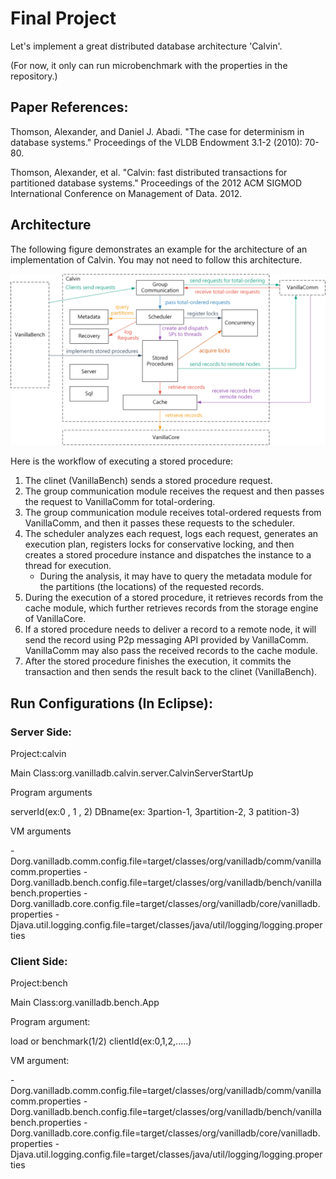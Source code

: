 # Final Project

Let's implement a great distributed database architecture 'Calvin'.

(For now, it only can run microbenchmark with the properties in the repository.)

## Paper References:

Thomson, Alexander, and Daniel J. Abadi. "The case for determinism in database systems." Proceedings of the VLDB Endowment 3.1-2 (2010): 70-80.

Thomson, Alexander, et al. "Calvin: fast distributed transactions for partitioned database systems." Proceedings of the 2012 ACM SIGMOD International Conference on Management of Data. 2012.

## Architecture

The following figure demonstrates an example for the architecture of an implementation of Calvin. You may not need to follow this architecture.

![final-project-architecture.png](final-project-architecture.png)

Here is the workflow of executing a stored procedure:

1. The clinet (VanillaBench) sends a stored procedure request.
2. The group communication module receives the request and then passes the request to VanillaComm for total-ordering.
3. The group communication module receives total-ordered requests from VanillaComm, and then it passes these requests to the scheduler.
4. The scheduler analyzes each request, logs each request, generates an execution plan, registers locks for conservative locking, and then creates a stored procedure instance and dispatches the instance to a thread for execution.
    - During the analysis, it may have to query the metadata module for the partitions (the locations) of the requested records.
5. During the execution of a stored procedure, it retrieves records from the cache module, which further retrieves records from the storage engine of VanillaCore.
6. If a stored procedure needs to deliver a record to a remote node, it will send the record using P2p messaging API provided by VanillaComm. VanillaComm may also pass the received records to the cache module.
7. After the stored procedure finishes the execution, it commits the transaction and then sends the result back to the clinet (VanillaBench).

## Run Configurations (In Eclipse):

### Server Side:

Project:calvin

Main Class:org.vanilladb.calvin.server.CalvinServerStartUp

Program arguments

serverId(ex:0 , 1 , 2)
DBname(ex: 3partion-1, 3partition-2, 3 patition-3)

VM arguments

-Dorg.vanilladb.comm.config.file=target/classes/org/vanilladb/comm/vanillacomm.properties
-Dorg.vanilladb.bench.config.file=target/classes/org/vanilladb/bench/vanillabench.properties
-Dorg.vanilladb.core.config.file=target/classes/org/vanilladb/core/vanilladb.properties
-Djava.util.logging.config.file=target/classes/java/util/logging/logging.properties


### Client Side:

Project:bench

Main Class:org.vanilladb.bench.App

Program argument:

load or benchmark(1/2)
clientId(ex:0,1,2,.....)

VM argument:

-Dorg.vanilladb.comm.config.file=target/classes/org/vanilladb/comm/vanillacomm.properties
-Dorg.vanilladb.bench.config.file=target/classes/org/vanilladb/bench/vanillabench.properties
-Dorg.vanilladb.core.config.file=target/classes/org/vanilladb/core/vanilladb.properties
-Djava.util.logging.config.file=target/classes/java/util/logging/logging.properties

